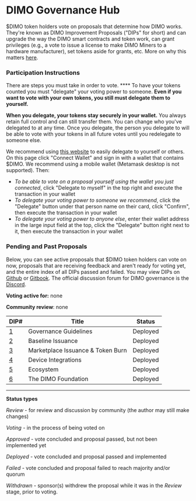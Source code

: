 # DIMO Governance Hub

$DIMO token holders vote on proposals that determine how DIMO works. They're known as DIMO Improvement Proposals ("DIPs" for short) and can upgrade the way the DIMO smart contracts and token work, can grant privileges (e.g., a vote to issue a license to make DIMO Miners to a hardware manufacturer), set tokens aside for grants, etc. More on why this matters [here](https://docs.dimo.zone/overview/dimotoken/user-ownership).

### **Participation Instructions**

There are steps you must take in order to vote. **** To have your tokens counted you must "delegate" your voting power to someone. **Even if you want to vote with your own tokens, you still must delegate them to yourself.**

**When you delegate, your tokens stay securely in your wallet.** You always retain full control and can still transfer them. You can change who you've delegated to at any time. Once you delegate, the person you delegate to will be able to vote with your tokens in all future votes until you redelegate to someone else.

We recommend using [this website](https://delegate.dimo.zone/) to easily delegate to yourself or others. On this page click "Connect Wallet" and sign in with a wallet that contains $DIMO. We recommend using a mobile wallet (Metamask desktop is not supported). Then:

* _To be able to vote on a proposal yourself using the wallet you just connected_, click "Delegate to myself" in the top right and execute the transaction in your wallet
* _To delegate your voting power to someone we recommend_, click the "Delegate" button under that person name on their card, click "Confirm", then execute the transaction in your wallet
* _To delegate your voting power to anyone else_, enter their wallet address in the large input field at the top, click the "Delegate" button right next to it, then execute the transaction in your wallet

### Pending and Past Proposals

Below, you can see active proposals that $DIMO token holders can vote on now, proposals that are receiving feedback and aren't ready for voting yet, and the entire index of all DIPs passed and failed. You may view DIPs on [Github](https://github.com/DIMO-Network/DIP) or [Gitbook](https://docs.dimo.zone/dips). The official discussion forum for DIMO governance is the [Discord](https://chat.dimo.zone).

**Voting active for:** none

**Community review**: none

| DIP#                                                                             | Title                             | Status   |
| -------------------------------------------------------------------------------- | --------------------------------- | -------- |
| [1](dip1.md)                                                                     | Governance Guidelines             | Deployed |
| [2](dip2.md)                                                                     | Baseline Issuance                 | Deployed |
| [3](https://docs.dimo.zone/governance/dip-3-marketplace-issuance-and-token-burn) | Marketplace Issuance & Token Burn | Deployed |
| [4](dip4.md)                                                                     | Device Integrations               | Deployed |
| [5](dip5.md)                                                                     | Ecosystem                         | Deployed |
| [6](dip6.md)                                                                     | The DIMO Foundation               | Deployed |

***

**Status types**

_Review_ - for review and discussion by community (the author may still make changes)

_Voting_ - in the process of being voted on

_Approved_ - vote concluded and proposal passed, but not been implemented yet

_Deployed -_ vote concluded and proposal passed and implemented

_Failed_ - vote concluded and proposal failed to reach majority and/or quorum

_Withdrawn_ - sponsor(s) withdrew the proposal while it was in the _Review_ stage, prior to voting.
